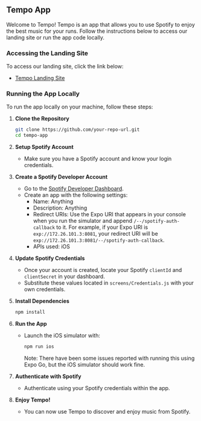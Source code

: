 ## Tempo App

Welcome to Tempo! Tempo is an app that allows you to use Spotify to enjoy the best music for your runs. Follow the instructions below to access our landing site or run the app code locally.

### Accessing the Landing Site

To access our landing site, click the link below:
- [Tempo Landing Site](https://tempo-szyi.onrender.com)

### Running the App Locally

To run the app locally on your machine, follow these steps:

1. **Clone the Repository**
   ```bash
   git clone https://github.com/your-repo-url.git
   cd tempo-app
   ```

2. **Setup Spotify Account**
   - Make sure you have a Spotify account and know your login credentials.

3. **Create a Spotify Developer Account**
   - Go to the [Spotify Developer Dashboard](https://developer.spotify.com).
   - Create an app with the following settings:
     - Name: Anything
     - Description: Anything
     - Redirect URIs: Use the Expo URI that appears in your console when you run the simulator and append `/--/spotify-auth-callback` to it. For example, if your Expo URI is `exp://172.26.101.3:8081`, your redirect URI will be `exp://172.26.101.3:8081/--/spotify-auth-callback`.
     - APIs used: iOS

4. **Update Spotify Credentials**
   - Once your account is created, locate your Spotify `clientId` and `clientSecret` in your dashboard.
   - Substitute these values located in `screens/Credentials.js` with your own credentials.

5. **Install Dependencies**
   ```bash
   npm install
   ```

6. **Run the App**
   - Launch the iOS simulator with:
     ```bash
     npm run ios
     ```
     Note: There have been some issues reported with running this using Expo Go, but the iOS simulator should work fine.

7. **Authenticate with Spotify**
   - Authenticate using your Spotify credentials within the app.

8. **Enjoy Tempo!**
   - You can now use Tempo to discover and enjoy music from Spotify.
